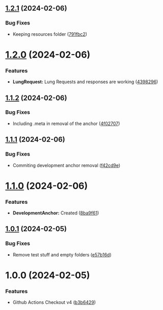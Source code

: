 ## [1.2.1](https://github.com/lungcrew/unity-lungfetcher/compare/v1.2.0...v1.2.1) (2024-02-06)


### Bug Fixes

* Keeping resources folder ([791fbc2](https://github.com/lungcrew/unity-lungfetcher/commit/791fbc298f69aeb31ae6a20d1e2c73e29d3c75ce))

# [1.2.0](https://github.com/lungcrew/unity-lungfetcher/compare/v1.1.2...v1.2.0) (2024-02-06)


### Features

* **LungRequest:** Lung Requests and responses are working ([4398296](https://github.com/lungcrew/unity-lungfetcher/commit/4398296099a25d636e1c1fe348cdc5b2b066ed9b))

## [1.1.2](https://github.com/lungcrew/unity-lungfetcher/compare/v1.1.1...v1.1.2) (2024-02-06)


### Bug Fixes

* Including .meta in removal of the anchor ([4f02707](https://github.com/lungcrew/unity-lungfetcher/commit/4f02707d8481d1eda527d36be163d9785d6ef1fa))

## [1.1.1](https://github.com/lungcrew/unity-lungfetcher/compare/v1.1.0...v1.1.1) (2024-02-06)


### Bug Fixes

* Commiting development anchor removal ([f42cd9e](https://github.com/lungcrew/unity-lungfetcher/commit/f42cd9e9b360bf56b1df3199a57375325de31a6d))

# [1.1.0](https://github.com/lungcrew/unity-lungfetcher/compare/v1.0.1...v1.1.0) (2024-02-06)


### Features

* **DevelopmentAnchor:** Created ([8ba9f61](https://github.com/lungcrew/unity-lungfetcher/commit/8ba9f612b3ff73abac9dbddbd840eec7ddb617df))

## [1.0.1](https://github.com/lungcrew/unity-lungfetcher/compare/v1.0.0...v1.0.1) (2024-02-05)


### Bug Fixes

* Remove test stuff and empty folders ([e57b16d](https://github.com/lungcrew/unity-lungfetcher/commit/e57b16d237c3097dd6816589828d20828657c463))

# 1.0.0 (2024-02-05)


### Features

* Github Actions Checkout v4 ([b3b6429](https://github.com/lungcrew/unity-lungfetcher/commit/b3b64293669989161b198458d6b8b0f8c8428a34))
